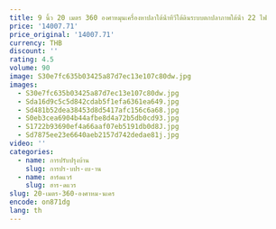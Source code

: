 ```yaml
---
title: 9 นิ้ว 20 เมตร 360 องศาหมุนเครื่องหาปลาใต้น้ําทีวีใต้ดินระบบตกปลาภาพใต้น้ํา 22 ไฟ
price: '14007.71'
price_original: '14007.71'
currency: THB
discount: ''
rating: 4.5
volume: 90
image: S30e7fc635b03425a87d7ec13e107c80dw.jpg
images:
  - S30e7fc635b03425a87d7ec13e107c80dw.jpg
  - Sda16d9c5c5d842cdab5f1efa6361ea649.jpg
  - Sd481b52dea38453d8d5417afc156c6a68.jpg
  - S0eb3cea6904b44afbe8d4a72b5db0cd93.jpg
  - S1722b93690ef4a66aaf07eb5191db0d8J.jpg
  - Sd7875ee23e6640aeb2157d742dedae81j.jpg
video: ''
categories:
  - name: การปรับปรุงบ้าน
    slug: การปร-บปร-งบ-าน
  - name: ฮาร์ดแวร์
    slug: ฮาร-ดแวร
slug: 20-เมตร-360-องศาหม-นเคร
encode: on871dg
lang: th
---
```

  